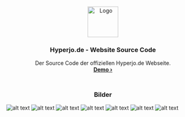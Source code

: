 <br />
<p align="center">
  <a href="https://github.com/othneildrew/Best-README-Template">
    <img src="https://static.hyperjo.de/img/logo.svg" alt="Logo" width="80" height="80">
  </a>

  <h3 align="center">Hyperjo.de - Website Source Code</h3>

  <p align="center">
    Der Source Code der offiziellen Hyperjo.de Webseite.
    <br />
    <a href="https://hyperjo.de" target="_blank"><strong>Demo ›</strong></a>
    <br />
    <br />

  </p>
</p>

## <h3 align="center">Bilder</h3>

![alt text](https://cdn.haze.ninja/8b468b46e3d28588e501d7c77a18da2a.jpg)
![alt text](https://cdn.haze.ninja/6e3e53e37684e628a21ed4cc3030842c.jpg)
![alt text](https://cdn.haze.ninja/91504dfdea0979b0a5a95f0190af89a5.jpg)
![alt text](https://cdn.haze.ninja/00247b577cfc05e9ea21f1b71c6d5b13.jpg)
![alt text](https://cdn.haze.ninja/b8ef63abacd3f14aa3e409d3c60e2a46.jpg)
![alt text](https://cdn.haze.ninja/32b56f4cc27a5d27dc1afbdbd56c1fe7.jpg)
![alt text](https://cdn.haze.ninja/63eb27080b3464109e1b27c2c84b0541.jpg)

